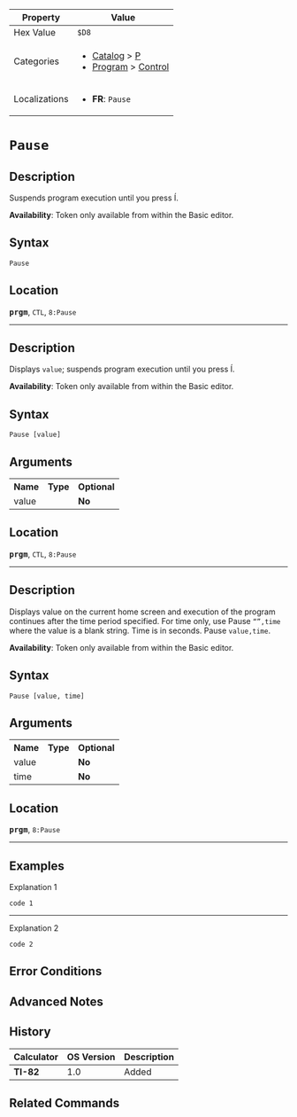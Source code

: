 | Property      | Value |
|---------------|-------|
| Hex Value     | `$D8`|
| Categories    | <ul><li>[Catalog](<../categories/Catalog.md>) > [P](<../categories/Catalog.md#P>)</li><li>[Program](<../categories/Program.md>) > [Control](<../categories/Program.md#Control>)</li></ul> |
| Localizations | <ul><li><b>FR</b>: `Pause `</li></ul> |

# `Pause `

## Description
Suspends program execution until you press Í.


<b>Availability</b>: Token only available from within the Basic editor.

## Syntax
`Pause`

## Location
<tt><kbd><b>prgm</b></kbd></tt>, `CTL`, `8:Pause`
<hr>

## Description
Displays `value`; suspends program execution until you press Í.


<b>Availability</b>: Token only available from within the Basic editor.

## Syntax
`Pause [value]`

## Arguments
<table>
<tr><th>Name</th><th>Type</th><th>Optional</th></tr>

<tr><td>value</td><td></td><td><b>No</b></td></tr>

</table>

## Location
<tt><kbd><b>prgm</b></kbd></tt>, `CTL`, `8:Pause`
<hr>

## Description
Displays value on the current home screen and execution of the program continues after the time period specified. For time only, use Pause `“”,time` where the value is a blank string. Time is in seconds.
Pause `value,time`.


<b>Availability</b>: Token only available from within the Basic editor.

## Syntax
`Pause [value, time]`

## Arguments
<table>
<tr><th>Name</th><th>Type</th><th>Optional</th></tr>

<tr><td>value</td><td></td><td><b>No</b></td></tr>

<tr><td>time</td><td></td><td><b>No</b></td></tr>

</table>

## Location
<tt><kbd><b>prgm</b></kbd></tt>, `8:Pause`
<hr>

## Examples

Explanation 1
```ti-basic
code 1
```
---
Explanation 2
```ti-basic
code 2
```

## Error Conditions


## Advanced Notes


## History
| Calculator | OS Version | Description |
|------------|------------|-------------|
| <b>TI-82</b> | 1.0 | Added |

## Related Commands

